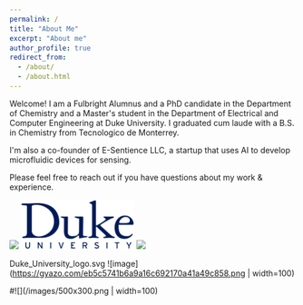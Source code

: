 ```yaml
---
permalink: /
title: "About Me"
excerpt: "About me"
author_profile: true
redirect_from: 
  - /about/
  - /about.html
---
```



Welcome! I am a Fulbright Alumnus and a PhD candidate in the Department of Chemistry and a Master's student in the Department of Electrical and Computer Engineering at Duke University. I graduated cum laude with a B.S. in Chemistry from Tecnologico de Monterrey.

I'm also a co-founder of E-Sentience LLC, a startup that uses AI to develop microfluidic devices for sensing. 

Please feel free to reach out if you have questions about my work & experience.


<img src="https://gyazo.com/eb5c5741b6a9a16c692170a41a49c858.png" width="200" />


<img src="/images/Duke_University_logo.svg" width="200" />
<img src="/images/500x300.png" width="200" />

Duke_University_logo.svg
![image](https://gyazo.com/eb5c5741b6a9a16c692170a41a49c858.png | width=100)

#![](/images/500x300.png | width=100)
